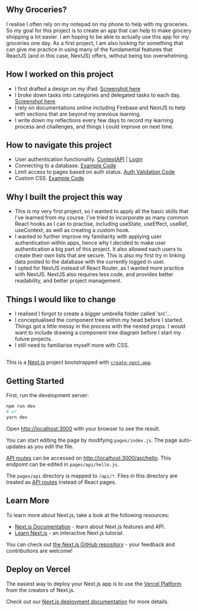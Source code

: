 ## Why Groceries?

I realise I often rely on my notepad on my phone to help with my groceries. So my goal for this project is to create an app that can help to make grocery shopping a lot easier. I am hoping to be able to actually use this app for my groceries one day. As a first project, I am also looking for something that can give me practice in using many of the fundamental features that ReactJS (and in this case, NextJS) offers, without being too overwhelming. 

## How I worked on this project

- I first drafted a design on my iPad. [Screenshot here](https://lh3.googleusercontent.com/XdW8GhJAzf7Bep7oHfQ7VKqbScX0w21U5vHNwNmrZmI2sPtCVa-mS9PbWIkt7P-R0jTCIT0pEyUUcVIZvttP-4vCaggdiX_J7fJ8KGm23nUWyJTaTnRnhZ8VgI3aKH4-RJWNLUiRJUwJLAls93K5sQk8e6pgCtY5wZcEBJOBo9hZcDV3HUJAB-br8XyE-wALXD51O0zfVu-JUxBid-d7NjMINAQAe1VpY5oOKeWQB_flCja4SIEZa_ZD8KoWSMScba4D6d1l_MWpm8fwf-xWUjfEmfxh_cfDPpJ3h5zeLEIi4uFZChi5SUssiUhG_K5NczW2rEZenKN_e7tNsjp_0BOES0QJnXrAl15iySz4IMi3fLSyq4nLtMKMGLSQ8S5uFL6RpQK2JAwEET31LJ3KtjljPTQLlVihnT80Q3KH5l6lMWZjmId0yJS-yUS5zC2JuZf2xWp97YlC268SFZ9Z1XmY-KyPlK2svveu3CXnbPdbrdGga2sspRBJcGSTWd5bHakO1hpkYX_W3Qzz1mXqcl5kxC_nfDMrckt8Ok1x5vY1ezcFu4xAq30o01DnigXhbAPXHEQsVuzu353MRrvT8X7Yaw1lKak6X__3VRG58F0pp__BHhaptmnyYgELu7vMVI64zhr2Y5D5ede0WMXmxoCvhqXZmyp6EsOv2HxyK6By7ZlVYZv3Bniy_F8CzUuPUtqr8oSDHyJEAgQgRx-in-w2b5uJij9Jxsf1az8K1U2E3JyOZ5RdpcnGTXtBSf2udQ503TB8zrAZEXxXOxLIXwaqBY7E-lrwdw_Wx8yod3GHRS3gqlpLkgzTpLrNPQA6ABo4=w1637-h781-no?authuser=2)
- I broke down tasks into categories and delegated tasks to each day. [Screenshot here](https://lh3.googleusercontent.com/56AlkjIYgCNnX031mNzRGRrvwpiD66E-t12pVJpgkQVVOSPf7PATRCghu0Pq3JJFzNGynId2ay1Ami3wePjnnN0gY7_vhkxn1AIiSUECIq7xVckTs-Acsknlei-oceQu-6V2OTGuvwvbxF3hs2oIs3iDaxtQ1jGFg3qAcnhUi2xKVM9AFKMIJxNGdMyIPkXKa42aF3ftkEROB35J7QnkgZ-irV3kvwP2ovYAWJ83SvJ_IwDtYlV4bSBYyduqLePqru3xq-17XBLg_R88e7hb65Waeui21WIgFiOV5xqWAvasX7XQWPDbBs9g3OUePVOVRTAftmnJgbGN4hv07m1K0mNb7kK76IWRvr4ANxTsS_Imgg3ERyExM99b1b6Y7PEtb0rnoZyjKrZB4YGPDVO2IC-BDtPPhrN0lzusj4-W-2NaHUAKxopNarS_s7fPjyIxnUlFOz_DO8JucV3XqPTAD3UrVBN5m7GhmnXtGCwBeToQ9X84iGfo5H8Gq6BqEDHXFIW22E75-gtPiecDE5Cu_rwMC08XJ3PBKbV0ridGRZ33FMu1AbqKh5m9QivCwMQazCbj9i4B06UGIX-HnGlkDDEIr6k6LefBHWzlj6JO1PooVCKIek2YNZyFBrYXgR09al9TKkIhuQDP05SBl5HYqsY9zE1ILSpFzfTvEThdjwXBUmbDBfRyin-kW7Jos6J8trgfXr7J_g_jxm9F82xAbyxb3XJxfGZoSGT19hde9TSeczefiJevmwiRClkVElV1tkEpGSIq8cIWgHaAKc3OUY5hzXNxkJ4XFQqILRNbT8kn8226Becqi2w79b8voYMBfJyz=w1911-h1021-no?authuser=2)
- I rely on documentations online including Firebase and NextJS to help with sections that are beyond my previous learning. 
- I write down my reflections every few days to record my learning process and challenges, and things I could improve on next time. 

## How to navigate this project

- User authentication functionality. [ContextAPI](https://github.com/maggie-lw/portfolio-groceries/blob/main/components/store/auth-context.js) | [Login](https://github.com/maggie-lw/portfolio-groceries/blob/main/components/Auth/LogInForm.js)
- Connecting to a database. [Example Code](https://github.com/maggie-lw/portfolio-groceries/blob/main/components/Lists/AllLists.js) 
- Limit access to pages based on auth status. [Auth Validation Code](https://github.com/maggie-lw/portfolio-groceries/blob/main/components/Auth/AuthGuard.js) 
- Custom CSS. [Example Code](https://github.com/maggie-lw/portfolio-groceries/blob/main/components/Lists/GroceryLists.module.css)

## Why I built the project this way

- This is my very first project, so I wanted to apply all the basic skills that I've learned from my course. I've tried to incorporate as many common React hooks as I can to practise, including useState, useEffect, useRef, useContext, as well as creating a custom hook.
- I wanted to further improve my familiarity with applying user authentication within apps, hence why I decided to make user authentication a big part of this project. It also allowed each users to create their own lists that are secure. This is also my first try in linking data posted to the database with the currently logged in user.
- I opted for NextJS instead of React Router, as I wanted more practice with NextJS. NextJS also requires less code, and provides better readability, and better project management. 

## Things I would like to change

- I realised I forgot to create a bigger umbrella folder called 'src'...
- I conceptualised the component tree within my head before I started. Things got a little messy in the process with the nested props. I would want to include drawing a component tree diagram before I start my future projects. 
- I still need to familiarise myself more with CSS. 

##

This is a [Next.js](https://nextjs.org/) project bootstrapped with [`create-next-app`](https://github.com/vercel/next.js/tree/canary/packages/create-next-app).

## Getting Started

First, run the development server:

```bash
npm run dev
# or
yarn dev
```

Open [http://localhost:3000](http://localhost:3000) with your browser to see the result.

You can start editing the page by modifying `pages/index.js`. The page auto-updates as you edit the file.

[API routes](https://nextjs.org/docs/api-routes/introduction) can be accessed on [http://localhost:3000/api/hello](http://localhost:3000/api/hello). This endpoint can be edited in `pages/api/hello.js`.

The `pages/api` directory is mapped to `/api/*`. Files in this directory are treated as [API routes](https://nextjs.org/docs/api-routes/introduction) instead of React pages.

## Learn More

To learn more about Next.js, take a look at the following resources:

- [Next.js Documentation](https://nextjs.org/docs) - learn about Next.js features and API.
- [Learn Next.js](https://nextjs.org/learn) - an interactive Next.js tutorial.

You can check out [the Next.js GitHub repository](https://github.com/vercel/next.js/) - your feedback and contributions are welcome!

## Deploy on Vercel

The easiest way to deploy your Next.js app is to use the [Vercel Platform](https://vercel.com/new?utm_medium=default-template&filter=next.js&utm_source=create-next-app&utm_campaign=create-next-app-readme) from the creators of Next.js.

Check out our [Next.js deployment documentation](https://nextjs.org/docs/deployment) for more details.
